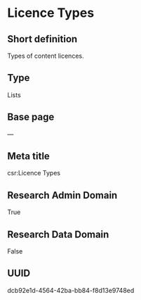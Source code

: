 # Licence Types
## Short definition
Types of content licences.
## Type
Lists
## Base page
—
## Meta title
csr:Licence Types
## Research Admin Domain
True
## Research Data Domain
False
## UUID
dcb92e1d-4564-42ba-bb84-f8d13e9748ed
